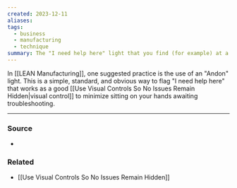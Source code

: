 ```yaml
---
created: 2023-12-11
aliases: 
tags:
  - business
  - manufacturing
  - technique
summary: The "I need help here" light that you find (for example) at a cash register.
---
```

In [[LEAN Manufacturing]], one suggested practice is the use of an "Andon" light. This is a simple, standard, and obvious way to flag "I need help here" that works as a good [[Use Visual Controls So No Issues Remain Hidden|visual control]] to minimize sitting on your hands awaiting troubleshooting.

---
### Source
- 

### Related
- [[Use Visual Controls So No Issues Remain Hidden]]